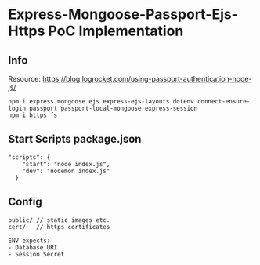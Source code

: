
# Express-Mongoose-Passport-Ejs-Https PoC Implementation
## Info
Resource: https://blog.logrocket.com/using-passport-authentication-node-js/  
```
npm i express mongoose ejs express-ejs-layouts dotenv connect-ensure-login passport passport-local-mongoose express-session
npm i https fs
```

## Start Scripts package.json
```
"scripts": {
    "start": "node index.js",
    "dev": "nodemon index.js"
  }
```

## Config
```
public/ // static images etc.
cert/   // https certificates

ENV expects:
- Database URI
- Session Secret
```